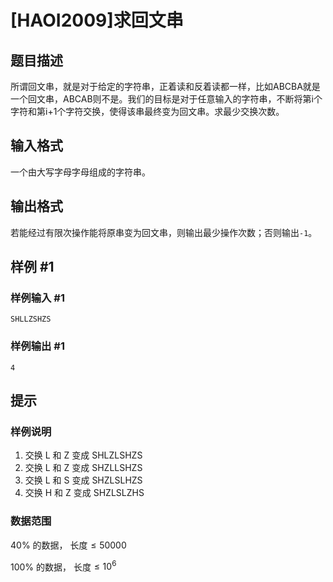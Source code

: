 # [HAOI2009]求回文串

## 题目描述

所谓回文串，就是对于给定的字符串，正着读和反着读都一样，比如ABCBA就是一个回文串，ABCAB则不是。我们的目标是对于任意输入的字符串，不断将第i个字符和第i+1个字符交换，使得该串最终变为回文串。求最少交换次数。

## 输入格式

一个由大写字母字母组成的字符串。

## 输出格式

若能经过有限次操作能将原串变为回文串，则输出最少操作次数；否则输出```-1```。

## 样例 #1

### 样例输入 #1
```
SHLLZSHZS
```

### 样例输出 #1

```
4
```

## 提示

### 样例说明

1. 交换 L 和 Z 变成 SHLZLSHZS
2. 交换 L 和 Z 变成 SHZLLSHZS
3. 交换 L 和 S 变成 SHZLSLHZS
4. 交换 H 和 Z 变成 SHZLSLZHS

### 数据范围

$40$% 的数据， 长度$\leq50000$ 

$100$% 的数据， 长度$\leq10^6$ 
